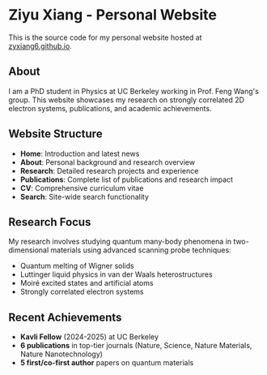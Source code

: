 # Ziyu Xiang - Personal Website

This is the source code for my personal website hosted at [zyxiang6.github.io](https://zyxiang6.github.io).

## About

I am a PhD student in Physics at UC Berkeley working in Prof. Feng Wang's group. This website showcases my research on strongly correlated 2D electron systems, publications, and academic achievements.

## Website Structure

- **Home**: Introduction and latest news
- **About**: Personal background and research overview
- **Research**: Detailed research projects and experience
- **Publications**: Complete list of publications and research impact
- **CV**: Comprehensive curriculum vitae
- **Search**: Site-wide search functionality

## Research Focus

My research involves studying quantum many-body phenomena in two-dimensional materials using advanced scanning probe techniques:

- Quantum melting of Wigner solids
- Luttinger liquid physics in van der Waals heterostructures
- Moiré excited states and artificial atoms
- Strongly correlated electron systems

## Recent Achievements

- **Kavli Fellow** (2024-2025) at UC Berkeley
- **6 publications** in top-tier journals (Nature, Science, Nature Materials, Nature Nanotechnology)
- **5 first/co-first author** papers on quantum materials